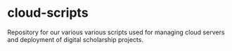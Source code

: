 cloud-scripts
=============

Repository for our various various scripts used for managing cloud servers and deployment of digital scholarship projects.